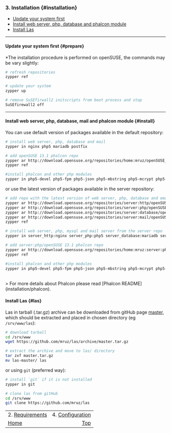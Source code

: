 ### 3. Installation {#installation}
- [Update your system first](#prepare)
- [Install web server, php, database and phalcon module](#install)
- [Install Las](#las)
***

#### Update your system first {#prepare}
*The installation procedure is performed on openSUSE, the commands may be vary slightly:
```php
# refresh repositories
zypper ref

# update your system
zypper up

# remove SuSEfirwall2 initscripts from boot process and stop
SuSEfirewall2 off
```
***

#### Install web server, php, database, mail and phalcon module {#install}
You can use default version of packages available in the default repository:
```bash
# install web server, php, database and mail
zypper in nginx php5 mariadb postfix

# add openSUSE 13.1 phalcon repo
zypper ar http://download.opensuse.org/repositories/home:mruz/openSUSE_13.1/home:mruz.repo
zypper ref

#install phalcon and other php modules
zypper in php5-devel php5-fpm php5-json php5-mbstring php5-mcrypt php5-mysql php5-pdo php5-pear php5-zlib php5-phalcon
```
or use the latest version of packages available in the server repository:
```bash
# add repo with the latest version of web server, php, database and email
zypper ar http://download.opensuse.org/repositories/server:http/openSUSE_13.1/server:http.repo
zypper ar http://download.opensuse.org/repositories/server:php/openSUSE_13.1/server:php.repo
zypper ar http://download.opensuse.org/repositories/server:database/openSUSE_13.1/server:database.repo
zypper ar http://download.opensuse.org/repositories/server:mail/openSUSE_13.1/server:mail.repo
zypper ref

# install web server, php, mysql and mail server from the server repo
zypper in server_http:nginx server_php:php5 server_database:mariadb server_mail:postfix

# add server:php/openSUSE 13.1 phalcon repo
zypper ar http://download.opensuse.org/repositories/home:mruz:server:php/openSUSE_13.1/home:mruz:server:php.repo
zypper ref

#install phalcon and other php modules
zypper in php5-devel php5-fpm php5-json php5-mbstring php5-mcrypt php5-mysql php5-pdo php5-pear php5-zlib php5-phalcon
```
<br />
> For more details about Phalcon please read [Phalcon README](installation/phalcon).

#### Install Las {#las}
Las in tarball (.tar.gz) archive can be downloaded from gitHub page [master](https://github.com/mruz/las/archive/master.tar.gz), which should be extracted and placed in chosen directory (eg `/srv/www/las`):
```bash
# download tarball
cd /srv/www
wget https://github.com/mruz/las/archive/master.tar.gz

# extract the archive and move to las/ directory
tar zxf master.tar.gz
mv las-master/ las
```

or using `git` (preferred way):

```bash
# install `git` if it is not installed
zypper in git

# clone las from gitHub
cd /srv/www
git clone https://github.com/mruz/las
```


|                                   |                                     |
| :-------------------------------- | ----------------------------------: |
| 2. [Requirements](./requirements) | 4. [Configuration](./configuration) |
| [Home](../doc)                    |                [Top](#installation) |
